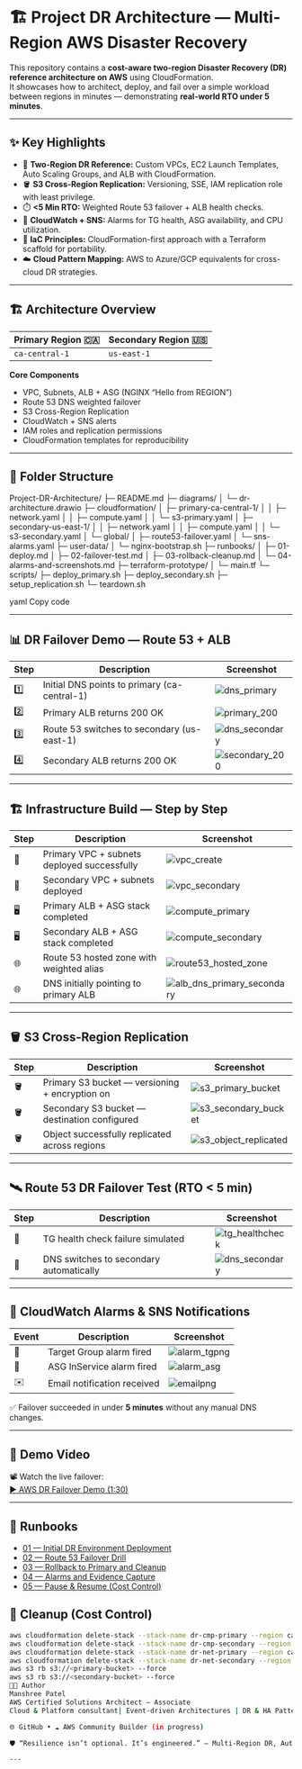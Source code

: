 # 🏗️ Project DR Architecture — Multi-Region AWS Disaster Recovery

This repository contains a **cost-aware two-region Disaster Recovery (DR) reference architecture on AWS** using CloudFormation.  
It showcases how to architect, deploy, and fail over a simple workload between regions in minutes — demonstrating **real-world RTO under 5 minutes**.

---

## ✨ Key Highlights

- 🧭 **Two-Region DR Reference:** Custom VPCs, EC2 Launch Templates, Auto Scaling Groups, and ALB with CloudFormation.
- 🪣 **S3 Cross-Region Replication:** Versioning, SSE, IAM replication role with least privilege.
- ⏱️ **<5 Min RTO:** Weighted Route 53 failover + ALB health checks.
- 📡 **CloudWatch + SNS:** Alarms for TG health, ASG availability, and CPU utilization.
- 🧠 **IaC Principles:** CloudFormation-first approach with a Terraform scaffold for portability.
- ☁️ **Cloud Pattern Mapping:** AWS to Azure/GCP equivalents for cross-cloud DR strategies.

---

## 🏗️ Architecture Overview

| Primary Region 🇨🇦 | Secondary Region 🇺🇸 |
|--------------------|-----------------------|
| `ca-central-1`     | `us-east-1`          |

**Core Components**  
- VPC, Subnets, ALB + ASG (NGINX “Hello from REGION”)  
- Route 53 DNS weighted failover  
- S3 Cross-Region Replication  
- CloudWatch + SNS alerts  
- IAM roles and replication permissions  
- CloudFormation templates for reproducibility  

---

## 📂 Folder Structure

Project-DR-Architecture/
├─ README.md
├─ diagrams/
│ └─ dr-architecture.drawio
├─ cloudformation/
│ ├─ primary-ca-central-1/
│ │ ├─ network.yaml
│ │ ├─ compute.yaml
│ │ └─ s3-primary.yaml
│ ├─ secondary-us-east-1/
│ │ ├─ network.yaml
│ │ ├─ compute.yaml
│ │ └─ s3-secondary.yaml
│ └─ global/
│ ├─ route53-failover.yaml
│ └─ sns-alarms.yaml
├─ user-data/
│ └─ nginx-bootstrap.sh
├─ runbooks/
│ ├─ 01-deploy.md
│ ├─ 02-failover-test.md
│ ├─ 03-rollback-cleanup.md
│ └─ 04-alarms-and-screenshots.md
├─ terraform-prototype/
│ └─ main.tf
└─ scripts/
├─ deploy_primary.sh
├─ deploy_secondary.sh
├─ setup_replication.sh
└─ teardown.sh

yaml
Copy code

---

## 📊 DR Failover Demo — Route 53 + ALB

| Step | Description                                | Screenshot |
|------|--------------------------------------------|------------|
| 1️⃣ | Initial DNS points to primary (ca-central-1) | ![dns_primary](docs/dns_primary.png) |
| 2️⃣ | Primary ALB returns 200 OK                  | ![primary_200](docs/primary_200.png) |
| 3️⃣ | Route 53 switches to secondary (us-east-1)  | ![dns_secondary](docs/dns_secondary.png) |
| 4️⃣ | Secondary ALB returns 200 OK               | ![secondary_200](docs/secondary_200.png) |

---

## 🏗️ Infrastructure Build — Step by Step

| Step | Description                                   | Screenshot |
|------|-----------------------------------------------|------------|
| 🧱 | Primary VPC + subnets deployed successfully   | ![vpc_create](docs/vpc_create.png) |
| 🧱 | Secondary VPC + subnets deployed              | ![vpc_secondary](docs/vpc_secondary.png) |
| 🖥️ | Primary ALB + ASG stack completed             | ![compute_primary](docs/compute_primary.png) |
| 🖥️ | Secondary ALB + ASG stack completed           | ![compute_secondary](docs/compute_secondary.png) |
| 🌐 | Route 53 hosted zone with weighted alias      | ![route53_hosted_zone](docs/route53_hosted_zone.png) |
| 🌐 | DNS initially pointing to primary ALB | ![alb_dns_primary_secondary](docs/alb_dns_primary_secondary.png) |


---

## 🪣 S3 Cross-Region Replication

| Step | Description                                     | Screenshot |
|------|-------------------------------------------------|------------|
| 🪣 | Primary S3 bucket — versioning + encryption on  | ![s3_primary_bucket](docs/s3-primary_bucket.png) |
| 🪣 | Secondary S3 bucket — destination configured   | ![s3_secondary_bucket](docs/s3-secondary_bucket.png) |
| 🪣 | Object successfully replicated across regions | ![s3_object_replicated](docs/s3_object_replicated.png) |

---

## 🛰️ Route 53 DR Failover Test (RTO < 5 min)

| Step | Description                                    | Screenshot |
|------|-----------------------------------------------|------------|
| 🛑 | TG health check failure simulated               | ![tg_healthcheck](docs/tg_healthcheck.png) |
| 🔁 | DNS switches to secondary automatically        | ![dns_secondary](docs/dns_secondary.png) |

---

## 📡 CloudWatch Alarms & SNS Notifications

| Event | Description                        | Screenshot |
|-------|------------------------------------|------------|
| 🚨 | Target Group alarm fired             | ![alarm_tgpng](docs/alarm_tgpng.png) |
| 🚨 | ASG InService alarm fired            | ![alarm_asg](docs/alarm_asg.png) |
| ✉️ | Email notification received         | ![emailpng](docs/email.png)|

✅ Failover succeeded in under **5 minutes** without any manual DNS changes.

---

## 🎥 Demo Video

📽️ Watch the live failover:  
[▶️ AWS DR Failover Demo (1:30)](https://github.com/Manshree-cloud/Project-DR-Architecture/raw/main/docs/aws-dr-failover-demo.mp4)

---

## 📘 Runbooks

- [01 — Initial DR Environment Deployment](runbooks/01-deploy.md)
- [02 — Route 53 Failover Drill](runbooks/02-failover-test.md)
- [03 — Rollback to Primary and Cleanup](runbooks/03-rollback-cleanup.md)
- [04 — Alarms and Evidence Capture](runbooks/04-alarms-and-screenshots.md)
- [05 — Pause & Resume (Cost Control)](runbooks/05-pause-resume-cost.md)



## 🧹 Cleanup (Cost Control)

```bash
aws cloudformation delete-stack --stack-name dr-cmp-primary --region ca-central-1
aws cloudformation delete-stack --stack-name dr-cmp-secondary --region us-east-1
aws cloudformation delete-stack --stack-name dr-net-primary --region ca-central-1
aws cloudformation delete-stack --stack-name dr-net-secondary --region us-east-1
aws s3 rb s3://<primary-bucket> --force
aws s3 rb s3://<secondary-bucket> --force
👩‍💻 Author
Manshree Patel
AWS Certified Solutions Architect – Associate
Cloud & Platform consultant| Event-driven Architectures | DR & HA Patterns

🌐 GitHub • ☁️ AWS Community Builder (in progress)

🛡️ “Resilience isn’t optional. It’s engineered.” — Multi-Region DR, Automated.

---

